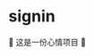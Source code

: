 # signin

🤣 这是一份心情项目 🤣

<!--
😁
😂
😃
😄😆
😅
😉😊
😋
👐🤣
😆
😆
😆
👍
😆👐
😉
😉😉😉

git checkout -b feature/mood100

-->
